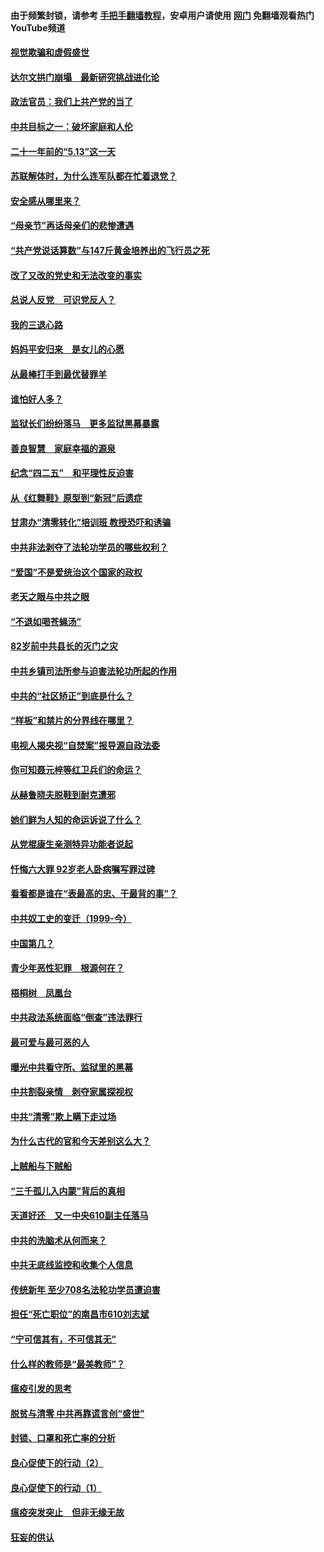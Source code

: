 #### 由于频繁封锁，请参考 [手把手翻墙教程](https://github.com/gfw-breaker/guides/wiki/)，安卓用户请使用 [网门](https://github.com/gfw-breaker/nogfw/blob/master/dl.md?t=06031400) 免翻墙观看热门YouTube频道 

#### [视觉欺骗和虚假盛世](../pages/19/426443.md?t=06031400) 

#### [达尔文拱门崩塌　最新研究挑战进化论](../pages/19/426009.md?t=06031400) 

#### [政法官员：我们上共产党的当了](../pages/19/425351.md?t=06031400) 

#### [中共目标之一：破坏家庭和人伦](../pages/19/424454.md?t=06031400) 

#### [二十一年前的“5.13”这一天](../pages/19/424814.md?t=06031400) 

#### [苏联解体时，为什么连军队都在忙着退党？](../pages/19/424335.md?t=06031400) 

#### [安全感从哪里来？](../pages/19/424336.md?t=06031400) 

#### [“母亲节”再话母亲们的悲惨遭遇](../pages/19/424234.md?t=06031400) 

#### [“共产党说话算数”与147斤黄金培养出的飞行员之死](../pages/19/424115.md?t=06031400) 

#### [改了又改的党史和无法改变的事实](../pages/19/424037.md?t=06031400) 

#### [总说人反党　可识党反人？](../pages/19/423820.md?t=06031400) 

#### [我的三退心路](../pages/19/423876.md?t=06031400) 

#### [妈妈平安归来　是女儿的心愿](../pages/19/423947.md?t=06031400) 

#### [从最棒打手到最优替罪羊](../pages/19/423819.md?t=06031400) 

#### [谁怕好人多？](../pages/19/423774.md?t=06031400) 

#### [监狱长们纷纷落马　更多监狱黑幕暴露](../pages/19/423787.md?t=06031400) 

#### [善良智慧　家庭幸福的源泉](../pages/19/423632.md?t=06031400) 

#### [纪念“四二五”　和平理性反迫害](../pages/19/423660.md?t=06031400) 

#### [从《红舞鞋》原型到“新冠”后遗症](../pages/19/423509.md?t=06031400) 

#### [甘肃办“清零转化”培训班 教授恐吓和诱骗](../pages/19/423498.md?t=06031400) 

#### [中共非法剥夺了法轮功学员的哪些权利？](../pages/19/423392.md?t=06031400) 

#### [“爱国”不是爱统治这个国家的政权](../pages/19/423029.md?t=06031400) 

#### [老天之眼与中共之眼](../pages/19/423378.md?t=06031400) 

#### [“不退如喝苍蝇汤”](../pages/19/423287.md?t=06031400) 

#### [82岁前中共县长的灭门之灾](../pages/19/423055.md?t=06031400) 

#### [中共乡镇司法所参与迫害法轮功所起的作用](../pages/19/423064.md?t=06031400) 

#### [中共的“社区矫正”到底是什么？](../pages/19/422870.md?t=06031400) 

#### [“样板”和禁片的分界线在哪里？](../pages/19/422704.md?t=06031400) 

#### [电视人揭央视“自焚案”报导源自政法委](../pages/19/422770.md?t=06031400) 

#### [你可知聂元梓等红卫兵们的命运？](../pages/19/422848.md?t=06031400) 

#### [从赫鲁晓夫脱鞋到耐克遭邪](../pages/19/422826.md?t=06031400) 

#### [她们鲜为人知的命运诉说了什么？](../pages/19/422754.md?t=06031400) 

#### [从党棍康生亲测特异功能者说起](../pages/19/422657.md?t=06031400) 

#### [忏悔六大罪 92岁老人卧病嘱写罪过碑](../pages/19/422750.md?t=06031400) 

#### [看看都是谁在“表最高的忠、干最背的事”？](../pages/19/422703.md?t=06031400) 

#### [中共奴工史的变迁（1999-今）](../pages/19/422656.md?t=06031400) 

#### [中国第几？](../pages/19/422496.md?t=06031400) 

#### [青少年恶性犯罪　根源何在？](../pages/19/422449.md?t=06031400) 

#### [梧桐树　凤凰台](../pages/19/422442.md?t=06031400) 

#### [中共政法系统面临“倒查”违法罪行](../pages/19/422497.md?t=06031400) 

#### [最可爱与最可恶的人](../pages/19/422448.md?t=06031400) 

#### [曝光中共看守所、监狱里的黑幕](../pages/19/422390.md?t=06031400) 

#### [中共割裂亲情　剥夺家属探视权](../pages/19/422364.md?t=06031400) 

#### [中共“清零”欺上瞒下走过场](../pages/19/422306.md?t=06031400) 

#### [为什么古代的官和今天差别这么大？](../pages/19/422228.md?t=06031400) 

#### [上贼船与下贼船](../pages/19/422276.md?t=06031400) 

#### [“三千孤儿入内蒙”背后的真相](../pages/19/422229.md?t=06031400) 

#### [天道好还　又一中央610副主任落马](../pages/19/422155.md?t=06031400) 

#### [中共的洗脑术从何而来？](../pages/19/422154.md?t=06031400) 

#### [中共无底线监控和收集个人信息](../pages/19/422039.md?t=06031400) 

#### [传统新年 至少708名法轮功学员遭迫害](../pages/19/421946.md?t=06031400) 

#### [担任“死亡职位”的南昌市610刘志斌](../pages/19/421957.md?t=06031400) 

#### [“宁可信其有，不可信其无”](../pages/19/421691.md?t=06031400) 

#### [什么样的教师是“最美教师”？](../pages/19/421755.md?t=06031400) 

#### [瘟疫引发的思考](../pages/19/421594.md?t=06031400) 

#### [脱贫与清零 中共再靠谎言创“盛世”](../pages/19/421590.md?t=06031400) 

#### [封锁、口罩和死亡率的分析](../pages/19/421495.md?t=06031400) 

#### [良心促使下的行动（2）](../pages/19/421361.md?t=06031400) 

#### [良心促使下的行动（1）](../pages/19/421302.md?t=06031400) 

#### [瘟疫突发突止　但非无缘无故](../pages/19/421281.md?t=06031400) 

#### [狂妄的供认](../pages/19/421199.md?t=06031400) 

